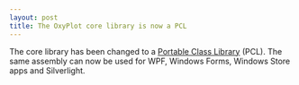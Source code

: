```yaml
---
layout: post
title: The OxyPlot core library is now a PCL
---
```


The core library has been changed to a [Portable Class Library][pcl] (PCL).
The same assembly can now be used for WPF, Windows Forms, Windows Store apps and Silverlight.

[pcl]: https://msdn.microsoft.com/en-us/library/vstudio/gg597391(v=vs.100).aspx